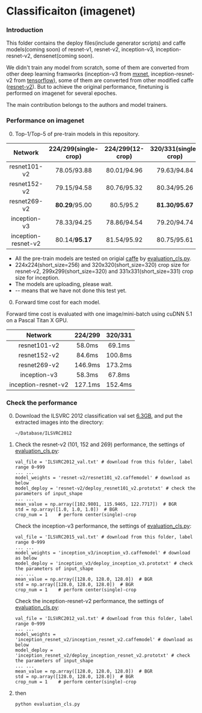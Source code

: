 # Classificaiton (imagenet)


### Introduction
This folder contains the deploy files(include generator scripts) and caffe models(coming soon) of resnet-v1, resnet-v2, inception-v3, inception-resnet-v2, densenet(coming soon).

We didn't train any model from scratch, some of them are converted from other deep learning framworks (inception-v3 from [mxnet](https://github.com/dmlc/mxnet-model-gallery/blob/master/imagenet-1k-inception-v3.md), inception-resnet-v2 from [tensorflow](https://github.com/tensorflow/models/blob/master/slim/nets/inception_resnet_v2.py)), some of them are converted from other modified caffe ([resnet-v2](https://github.com/yjxiong/caffe/tree/mem)). But to achieve the original performance, finetuning is performed on imagenet for several epoches. 

The main contribution belongs to the authors and model trainers.

### Performance on imagenet
0. Top-1/Top-5 of pre-train models in this repository.

 Network|224/299(single-crop)|224/299(12-crop)|320/331(single-crop)|320/331(12-crop)
 :---:|:---:|:---:|:---:|:---:
 resnet101-v2| 78.05/93.88 | 80.01/94.96 | 79.63/94.84 | 80.71/95.43
 resnet152-v2| 79.15/94.58 | 80.76/95.32 | 80.34/95.26 | -- 
 resnet269-v2| **80.29**/95.00 | 80.5/95.2 | **81.30/95.67** | -- 
 inception-v3| 78.33/94.25 | 78.86/94.54 | 79.20/94.74 | 79.9/95.1 
 inception-resnet-v2| 80.14/**95.17** | 81.54/95.92 | 80.75/95.61 | 81.90/96.19 

 - All the pre-train models are tested on origial [caffe](https://github.com/BVLC/caffe) by [evaluation_cls.py](https://github.com/soeaver/caffe-model/blob/master/cls/evaluation_cls.py).
 - 224x224(short_size=256) and 320x320(short_size=320) crop size for resnet-v2, 299x299(short_size=320) and 331x331(short_size=331) crop size for inception.
 - The models are uploading, please wait.
 - -- means that we have not done this test yet.
 
0. Forward time cost for each model.

 Forward time cost is evaluated with one image/mini-batch using cuDNN 5.1 on a Pascal Titan X GPU.

 Network|224/299|320/331
 :---:|:---:|:---:
 resnet101-v2| 58.0ms | 69.1ms
 resnet152-v2| 84.6ms | 100.8ms
 resnet269-v2| 146.9ms | 173.2ms
 inception-v3| 58.3ms | 67.8ms
 inception-resnet-v2| 127.1ms | 152.4ms

### Check the performance
0. Download the ILSVRC 2012 classification val set [6.3GB](http://www.image-net.org/challenges/LSVRC/2012/nnoupb/ILSVRC2012_img_val.tar), and put the extracted images into the directory:
    ```
    ~/Database/ILSVRC2012
    ```

0. Check the resnet-v2 (101, 152 and 269) performance, the settings of [evaluation_cls.py](https://github.com/soeaver/caffe-model/blob/master/cls/evaluation_cls.py):
   
    ```
    val_file = 'ILSVRC2012_val.txt' # download from this folder, label range 0~999
    ... ...
    model_weights = 'resnet-v2/resnet101_v2.caffemodel' # download as below
    model_deploy = 'resnet-v2/deploy_resnet101_v2.prototxt' # check the parameters of input_shape
    ... ...
    mean_value = np.array([102.9801, 115.9465, 122.7717])  # BGR
    std = np.array([1.0, 1.0, 1.0])  # BGR
    crop_num = 1    # perform center(single)-crop
    ```

    Check the inception-v3 performance, the settings of [evaluation_cls.py](https://github.com/soeaver/caffe-model/blob/master/cls/evaluation_cls.py):
   
    ```
    val_file = 'ILSVRC2015_val.txt' # download from this folder, label range 0~999
    ... ...
    model_weights = 'inception_v3/inception_v3.caffemodel' # download as below
    model_deploy = 'inception_v3/deploy_inception_v3.prototxt' # check the parameters of input_shape
    ... ...
    mean_value = np.array([128.0, 128.0, 128.0])  # BGR
    std = np.array([128.0, 128.0, 128.0])  # BGR
    crop_num = 1    # perform center(single)-crop
    ```
    
    Check the inception-resnet-v2 performance, the settings of [evaluation_cls.py](https://github.com/soeaver/caffe-model/blob/master/cls/evaluation_cls.py):
   
    ```
    val_file = 'ILSVRC2012_val.txt' # download from this folder, label range 0~999
    ... ...
    model_weights = 'inception_resnet_v2/inception_resnet_v2.caffemodel' # download as below
    model_deploy = 'inception_resnet_v2/deploy_inception_resnet_v2.prototxt' # check the parameters of input_shape
    ... ...
    mean_value = np.array([128.0, 128.0, 128.0])  # BGR
    std = np.array([128.0, 128.0, 128.0])  # BGR
    crop_num = 1    # perform center(single)-crop
    ```
    
0. then
    ```
    python evaluation_cls.py
    ```
